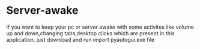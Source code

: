 # Server-awake
If you want to keep your pc or server awake with some activites like volume up and down,changing tabs,desktop clicks which are present in this application.
just download and run import pyautogui.exe file
